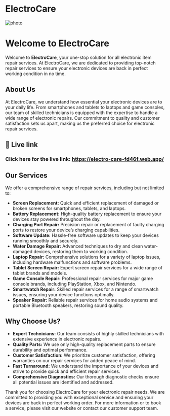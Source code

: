 # ElectroCare

![photo](https://i.ibb.co/gWTT4zM/Screenshot-2024-05-15-153702.png)

# Welcome to ElectroCare

Welcome to **ElectroCare**, your one-stop solution for all electronic item repair services. At ElectroCare, we are dedicated to providing top-notch repair services to ensure your electronic devices are back in perfect working condition in no time.

## About Us

At ElectroCare, we understand how essential your electronic devices are to your daily life. From smartphones and tablets to laptops and game consoles, our team of skilled technicians is equipped with the expertise to handle a wide range of electronic repairs. Our commitment to quality and customer satisfaction sets us apart, making us the preferred choice for electronic repair services.


## 🔗 Live link

### Click here for the live link: https://electro-care-fd46f.web.app/


## Our Services

We offer a comprehensive range of repair services, including but not limited to:

- **Screen Replacement:** Quick and efficient replacement of damaged or broken screens for smartphones, tablets, and laptops.
- **Battery Replacement:** High-quality battery replacement to ensure your devices stay powered throughout the day.
- **Charging Port Repair:** Precision repair or replacement of faulty charging ports to restore your device’s charging capabilities.
- **Software Update:** Hassle-free software updates to keep your devices running smoothly and securely.
- **Water Damage Repair:** Advanced techniques to dry and clean water-damaged devices, restoring them to working condition.
- **Laptop Repair:** Comprehensive solutions for a variety of laptop issues, including hardware malfunctions and software problems.
- **Tablet Screen Repair:** Expert screen repair services for a wide range of tablet brands and models.
- **Game Console Repair:** Professional repair services for major game console brands, including PlayStation, Xbox, and Nintendo.
- **Smartwatch Repair:** Skilled repair services for a range of smartwatch issues, ensuring your device functions optimally.
- **Speaker Repair:** Reliable repair services for home audio systems and portable Bluetooth speakers, restoring sound quality.

## Why Choose Us?

- **Expert Technicians:** Our team consists of highly skilled technicians with extensive experience in electronic repairs.
- **Quality Parts:** We use only high-quality replacement parts to ensure durability and optimal performance.
- **Customer Satisfaction:** We prioritize customer satisfaction, offering warranties on our repair services for added peace of mind.
- **Fast Turnaround:** We understand the importance of your devices and strive to provide quick and efficient repair services.
- **Comprehensive Diagnostics:** Our thorough diagnostic checks ensure all potential issues are identified and addressed.

Thank you for choosing ElectroCare for your electronic repair needs. We are committed to providing you with exceptional service and ensuring your devices are back in perfect working order. For more information or to book a service, please visit our website or contact our customer support team.


